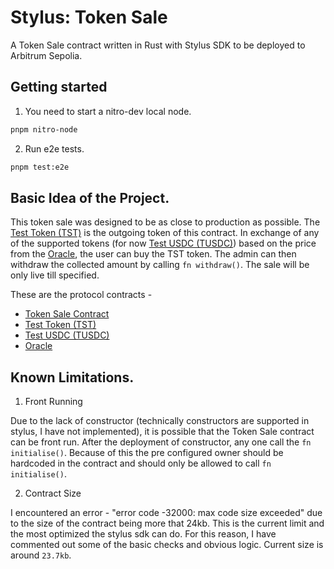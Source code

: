 # Stylus: Token Sale

A Token Sale contract written in Rust with Stylus SDK to be deployed to Arbitrum Sepolia.

## Getting started

1. You need to start a nitro-dev local node.

```bash
pnpm nitro-node
```

2. Run e2e tests.

```bash
pnpm test:e2e
```

## Basic Idea of the Project.

This token sale was designed to be as close to production as possible. The [Test Token (TST)](https://testnet.routescan.io/address/0x4f5b41d4935969496559230562D8808F242C8dAc/contract/421614/readContract?chainid=421614) is the outgoing token of this contract. In exchange of any of the supported tokens (for now [Test USDC (TUSDC)](https://testnet.routescan.io/address/0x4afeEcEbe5c092Ab2B34390DDee322265b30E89a/contract/421614/code)) based on the price from the [Oracle](https://testnet.routescan.io/address/0x077Da1E3b74FF872E3Ca20452f232D78A092Acf5/contract/421614/code), the user can buy the TST token. The admin can then withdraw the collected amount by calling `fn withdraw()`. The sale will be only live till specified.

These are the protocol contracts -

- [Token Sale Contract](https://sepolia.arbiscan.io/address/0xae0737b533d27742b7bd7d4e0bb3dcad6d78034d)
- [Test Token (TST)](https://testnet.routescan.io/address/0x4f5b41d4935969496559230562D8808F242C8dAc/contract/421614/readContract?chainid=421614)
- [Test USDC (TUSDC)](https://testnet.routescan.io/address/0x4afeEcEbe5c092Ab2B34390DDee322265b30E89a/contract/421614/code)
- [Oracle](https://testnet.routescan.io/address/0x077Da1E3b74FF872E3Ca20452f232D78A092Acf5/contract/421614/code)

## Known Limitations.

1. Front Running

Due to the lack of constructor (technically constructors are supported in stylus, I have not implemented), it is possible that the Token Sale contract can be front run. After the deployment of constructor, any one call the `fn initialise()`. Because of this the pre configured owner should be hardcoded in the contract and should only be allowed to call `fn initialise()`.

2. Contract Size

I encountered an error - "error code -32000: max code size exceeded" due to the size of the contract being more that 24kb. This is the current limit and the most optimized the stylus sdk can do. For this reason, I have commented out some of the basic checks and obvious logic. Current size is around `23.7kb`.
